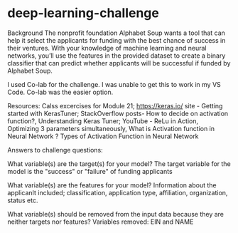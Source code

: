 # deep-learning-challenge

Background
The nonprofit foundation Alphabet Soup wants a tool that can help it select the applicants for funding with the best chance of success in their ventures. With your knowledge of machine learning and neural networks, you’ll use the features in the provided dataset to create a binary classifier that can predict whether applicants will be successful if funded by Alphabet Soup.

I used Co-lab for the challenge.  I was unable to get this to work in my VS Code.  Co-lab was the easier option.

Resources: Calss excercises for Module 21; https://keras.io/ site - Getting started with KerasTuner; StackOverflow posts- How to decide on activation function?, Understanding Keras Tuner; YouTube - ReLu in Action, Optimizing 3 parameters simultaneously, What is Activation function in Neural Network ? Types of Activation Function in Neural Network


Answers to challenge questions:

What variable(s) are the target(s) for your model?
The target variable for the model is the "success" or "failure" of funding applicants

What variable(s) are the features for your model?
Information about the applicanIt included; classification, application type, affiliation, organization, status etc.

What variable(s) should be removed from the input data because they are neither targets nor features?
Variables removed: EIN and NAME

